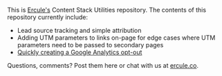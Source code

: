 This is [Ercule's](https://ercule.co) Content Stack Utilities repository. The contents of this repository currently include:

* Lead source tracking and simple attribution
* Adding UTM parameters to links on-page for edge cases where UTM parameters need to be passed to secondary pages
* [Quickly creating a Google Analytics opt-out](https://www.ercule.co/google-analytics-opt-out-javascript)

Questions, comments? Post them here or chat with us at [ercule.co](https://ercule.co).
